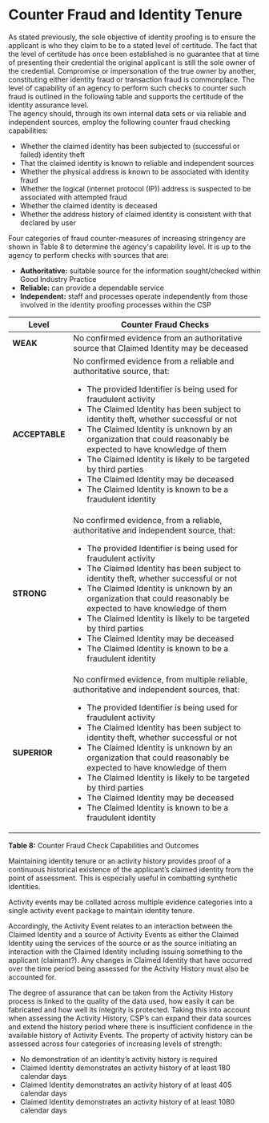 # Counter Fraud and Identity Tenure

As stated previously, the sole objective of identity proofing is to ensure the applicant is who they claim to be to a stated level of certitude.  The fact that the level of certitude has once been established is no guarantee that at time of presenting their credential the original applicant is still the sole owner of the credential.  Compromise or impersonation of the true owner by another, constituting either identity fraud or transaction fraud is commonplace.  The level of capability of an agency to perform such checks to counter such fraud is outlined in the following table and supports the certitude of the identity assurance level.   
The agency should, through its own internal data sets or via reliable and independent sources, employ the following counter fraud checking capabilities:

-	Whether the claimed identity has been subjected to (successful or failed) identity theft
-	That the claimed identity is known to reliable and independent sources
-	Whether the physical address is known to be associated with identity fraud 
-	Whether the logical (internet protocol (IP)) address is suspected to be associated with attempted fraud
-	Whether the claimed identity is deceased
-	Whether the address history of claimed identity is consistent with that declared by user

Four categories of fraud counter-measures of increasing stringency are shown in Table 8 to determine the agency's capability level. It is up to the agency to perform checks with sources that are:

- **Authoritative:** suitable source for the information sought/checked within Good Industry Practice
- **Reliable:** can provide a dependable service
- **Independent:** staff and processes operate independently from those involved in the identity proofing processes within the CSP


| **Level** | **Counter Fraud Checks** |
| --- | --- |
| **WEAK** | No confirmed evidence from an authoritative source that Claimed Identity may be deceased |
| **ACCEPTABLE** | No confirmed evidence from a reliable and authoritative source, that:<br/><ul><li>The provided Identifier is being used for fraudulent activity</li><li>The Claimed Identity has been subject to identity theft, whether successful or not</li><li>The Claimed Identity is unknown by an organization that could reasonably be expected to have knowledge of them</li><li>The Claimed Identity is likely to be targeted by third parties</li><li>The Claimed Identity may be deceased</li><li>The Claimed Identity is known to be a fraudulent identity</li></ul> |
| **STRONG** | No confirmed evidence, from a reliable, authoritative and independent source, that:<br/><ul><li>The provided Identifier is being used for fraudulent activity</li><li>The Claimed Identity has been subject to identity theft, whether successful or not</li><li>The Claimed Identity is unknown by an organization that could reasonably be expected to have knowledge of them</li><li>The Claimed Identity is likely to be targeted by third parties</li><li>The Claimed Identity may be deceased</li><li>The Claimed Identity is known to be a fraudulent identity</li></ul> |
| **SUPERIOR** | No confirmed evidence, from multiple reliable, authoritative and independent sources, that:<br/><ul><li>The provided Identifier is being used for fraudulent activity</li><li>The Claimed Identity has been subject to identity theft, whether successful or not</li><li>The Claimed Identity is unknown by an organization that could reasonably be expected to have knowledge of them</li><li>The Claimed Identity is likely to be targeted by third parties</li><li>The Claimed Identity may be deceased</li><li>The Claimed Identity is known to be a fraudulent identity</li></ul> |

**Table 8:** Counter Fraud Check Capabilities and Outcomes

Maintaining identity tenure or an activity history provides proof of a continuous historical existence of the applicant’s claimed identity from the point of assessment. This is especially useful in combatting synthetic identities.

Activity events may be collated across multiple evidence categories into a single activity event package to maintain identity tenure.

Accordingly, the Activity Event relates to an interaction between the Claimed Identity and a source of Activity Events as either the Claimed Identity using the services of the source or as the source initiating an interaction with the Claimed Identity including issuing something to the applicant (claimant?). Any changes in Claimed Identity that have occurred over the time period being assessed for the Activity History must also be accounted for.

The degree of assurance that can be taken from the Activity History process is linked to the quality of the data used, how easily it can be fabricated and how well its integrity is protected. Taking this into account when assessing the Activity History, CSP’s can expand their data sources and extend the history period where there is insufficient confidence in the available history of Activity Events.
The property of activity history can be assessed across four categories of increasing levels of strength:

-	No demonstration of an identity’s activity history is required
-	Claimed Identity demonstrates an activity history of at least 180 calendar days
-	Claimed Identity demonstrates an activity history of at least 405 calendar days
-	Claimed Identity demonstrates an activity history of at least 1080 calendar days


